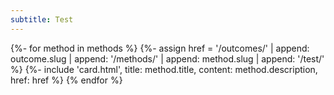 ```yaml
---
subtitle: Test
---
```


{%- for method in methods %}
  {%- assign href = '/outcomes/' | append: outcome.slug 
    | append: '/methods/' | append: method.slug | append: '/test/' %}
  {%-
    include 'card.html',
    title: method.title,
    content: method.description,
    href: href
  %}
{% endfor %}
